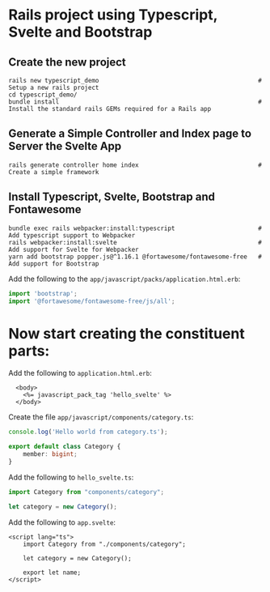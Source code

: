 # Rails project using Typescript, Svelte and Bootstrap

## Create the new project

```
rails new typescript_demo                                            # Setup a new rails project
cd typescript_demo/
bundle install                                                       # Install the standard rails GEMs required for a Rails app
```

## Generate a Simple Controller and Index page to Server the Svelte App 

```
rails generate controller home index                                 # Create a simple framework
```


## Install Typescript, Svelte, Bootstrap and Fontawesome

```
bundle exec rails webpacker:install:typescript                       # Add typescript support to Webpacker
rails webpacker:install:svelte                                       # Add support for Svelte for Webpacker
yarn add bootstrap popper.js@^1.16.1 @fortawesome/fontawesome-free   # Add support for Bootstrap 
```

Add the following to the `app/javascript/packs/application.html.erb`:

```javascript
import 'bootstrap';
import '@fortawesome/fontawesome-free/js/all';
```

# Now start creating the constituent parts:

Add the following to `application.html.erb`:
```erbruby
  <body>
    <%= javascript_pack_tag 'hello_svelte' %>
  </body>
```

Create the file `app/javascript/components/category.ts`:

```typescript
console.log('Hello world from category.ts');

export default class Category {
    member: bigint;
}
```

Add the following to `hello_svelte.ts`:
```typescript
import Category from "components/category";

let category = new Category();
```

Add the following to `app.svelte`:
```sveltehtml
<script lang="ts">
    import Category from "./components/category";

    let category = new Category();

    export let name;
</script>
```


